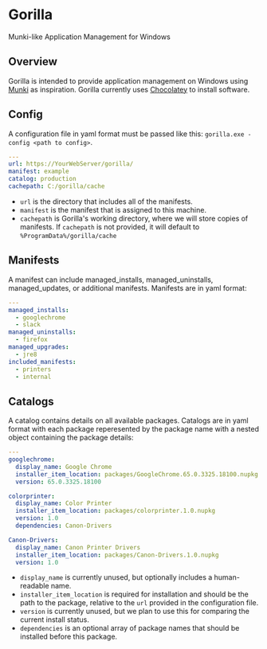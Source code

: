 # Gorilla
Munki-like Application Management for Windows

## Overview
Gorilla is intended to provide application management on Windows using [Munki](https://github.com/munki/munki) as inspiration.
Gorilla currently uses [Chocolatey](https://github.com/chocolatey/choco) to install software.

## Config
A configuration file in yaml format must be passed like this: `gorilla.exe -config <path to config>`.

```yaml
---
url: https://YourWebServer/gorilla/
manifest: example
catalog: production
cachepath: C:/gorilla/cache
```

* `url` is the directory that includes all of the manifests.
* `manifest` is the manifest that is assigned to this machine.
* `cachepath` is Gorilla's working directory, where we will store copies of manifests. If `cachepath` is not provided, it will default to `%ProgramData%/gorilla/cache`

## Manifests
A manifest can include managed_installs, managed_uninstalls, managed_updates, or additional manifests. Manifests are in yaml format:

```yaml
---
managed_installs:
  - googlechrome
  - slack
managed_uninstalls:
  - firefox
managed_upgrades:
  - jre8
included_manifests:
  - printers
  - internal
```
## Catalogs
A catalog contains details on all available packages. Catalogs are in yaml format with each package reperesented by the package name with a nested object containing the package details:

```yaml
---
googlechrome:
  display_name: Google Chrome
  installer_item_location: packages/GoogleChrome.65.0.3325.18100.nupkg
  version: 65.0.3325.18100

colorprinter:
  display_name: Color Printer
  installer_item_location: packages/colorprinter.1.0.nupkg
  version: 1.0
  dependencies: Canon-Drivers

Canon-Drivers:
  display_name: Canon Printer Drivers
  installer_item_location: packages/Canon-Drivers.1.0.nupkg
  version: 1.0
```

* `display_name` is currently unused, but optionally includes a human-readable name.
* `installer_item_location` is required for installation and should be the path to the package, relative to the `url` provided in the configuration file.
* `version` is currently unused, but we plan to use this for comparing the current install status.
* `dependencies` is an optional array of package names that should be installed before this package.
